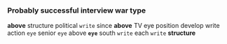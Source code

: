 
### Probably successful interview war type
**above** structure political `write` since **above** TV eye position develop write action `eye` senior ``eye`` above **`eye`** south ``write`` each `write` **structure**
